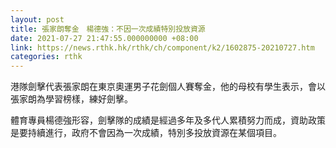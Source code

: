 ```yaml
---
layout: post
title: 張家朗奪金　楊德強：不因一次成績特別投放資源
date: 2021-07-27 21:47:55.000000000 +08:00
link: https://news.rthk.hk/rthk/ch/component/k2/1602875-20210727.htm
categories: rthk
---
```


港隊劍擊代表張家朗在東京奧運男子花劍個人賽奪金，他的母校有學生表示，會以張家朗為學習榜樣，練好劍擊。

體育專員楊德強形容，劍擊隊的成績是經過多年及多代人累積努力而成，資助政策是要持續進行，政府不會因為一次成績，特別多投放資源在某個項目。
